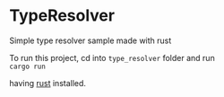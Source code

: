 # TypeResolver
Simple type resolver sample made with rust

To run this project, cd into `type_resolver` folder and run   
```cargo run```

having [rust](https://doc.rust-lang.org/book/ch01-01-installation.html) installed.
